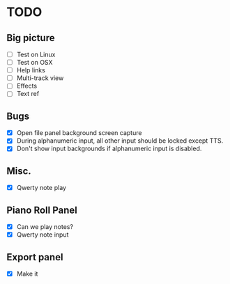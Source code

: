# TODO

## Big picture

- [ ] Test on Linux
- [ ] Test on OSX
- [ ] Help links
- [ ] Multi-track view
- [ ] Effects
- [ ] Text ref

## Bugs

- [x] Open file panel background screen capture
- [x] During alphanumeric input, all other input should be locked except TTS.
- [x] Don't show input backgrounds if alphanumeric input is disabled.

## Misc.

- [x] Qwerty note play

## Piano Roll Panel

- [x] Can we play notes?
- [x] Qwerty note input

## Export panel

- [x] Make it
